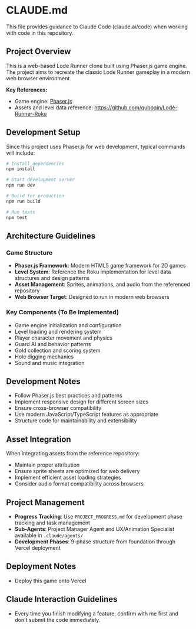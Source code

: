 # CLAUDE.md

This file provides guidance to Claude Code (claude.ai/code) when working with code in this repository.

## Project Overview

This is a web-based Lode Runner clone built using Phaser.js game engine. The project aims to recreate the classic Lode Runner gameplay in a modern web browser environment.

**Key References:**
- Game engine: [Phaser.js](https://docs.phaser.io/phaser/getting-started/what-is-phaser)
- Assets and level data reference: https://github.com/quboqin/Lode-Runner-Roku

## Development Setup

Since this project uses Phaser.js for web development, typical commands will include:

```bash
# Install dependencies
npm install

# Start development server  
npm run dev

# Build for production
npm run build

# Run tests
npm test
```

## Architecture Guidelines

### Game Structure
- **Phaser.js Framework**: Modern HTML5 game framework for 2D games
- **Level System**: Reference the Roku implementation for level data structures and design patterns
- **Asset Management**: Sprites, animations, and audio from the referenced repository
- **Web Browser Target**: Designed to run in modern web browsers

### Key Components (To Be Implemented)
- Game engine initialization and configuration
- Level loading and rendering system
- Player character movement and physics
- Guard AI and behavior patterns
- Gold collection and scoring system
- Hole digging mechanics
- Sound and music integration

## Development Notes

- Follow Phaser.js best practices and patterns
- Implement responsive design for different screen sizes
- Ensure cross-browser compatibility
- Use modern JavaScript/TypeScript features as appropriate
- Structure code for maintainability and extensibility

## Asset Integration

When integrating assets from the reference repository:
- Maintain proper attribution
- Ensure sprite sheets are optimized for web delivery
- Implement efficient asset loading strategies
- Consider audio format compatibility across browsers

## Project Management

- **Progress Tracking**: Use `PROJECT_PROGRESS.md` for development phase tracking and task management
- **Sub-Agents**: Project Manager Agent and UX/Animation Specialist available in `.claude/agents/`
- **Development Phases**: 9-phase structure from foundation through Vercel deployment

## Deployment Notes

- Deploy this game onto Vercel

## Claude Interaction Guidelines

- Every time you finish modifying a feature, confirm with me first and don't submit the code immediately.